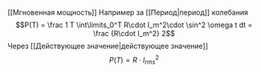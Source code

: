 [[Мгновенная мощность]]
Например за [[Период|период]] колебания $$P(T) = \frac 1 T \int\limits_0^T R\cdot I_m^2\cdot \sin^2 \omega t dt = \frac {R\cdot I_m^2} 2$$
Через [[Действующее значение|действующее значение]] $$P(T) = R\cdot I_{rms}^2$$